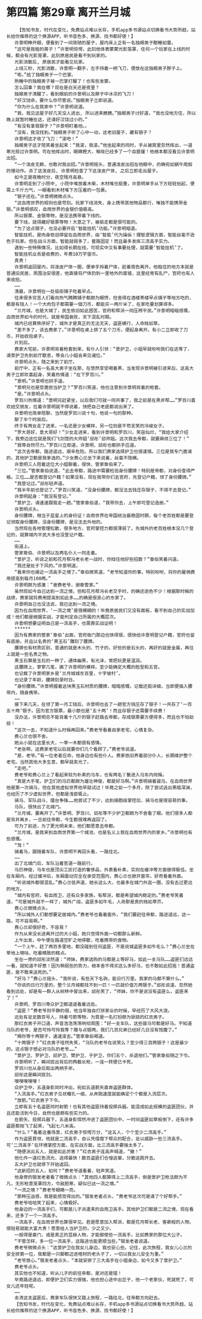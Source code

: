 # 第四篇 第29章 离开兰月城
        【告知书友，时代在变化，免费站点难以长存，手机app多书源站点切换看书大势所趋，站长给你推荐的这个换源APP，听书音色多、换源、找书都好使！】
       许景明睁开眼，便看到了一间简陋的屋子，屋内床上正有一名独眼男子酣睡如雷。
       “这可是我租的房子！”许景明惊愕，此刻他体表蒙蒙光影笼罩，任何一个玩家在上线的时候，都会有光影笼罩，此刻原居民是看不到玩家的。
       光影消散后, 原居民才能看见玩家。
       上线三秒，光影消散，许景明一翻手，左手持着一柄飞刀，便放在这独眼男子脖子上。
       “嘭。”给了独眼男子一个巴掌。
       熟睡中的独眼男子被一巴掌打醒了！也有些发蒙。
       怎么回事？我在哪？现在是白天还是夜里？
       独眼男子清醒了，看到眼前的许景明以及脖子中冰凉的飞刀！
       “好汉饶命，要什么你尽管说。”独眼男子立即说道。
       “你为什么在我家中？”许景明说道。
       “我，我见这屋子好几天没人进出, 所以进来瞧瞧。”独眼男子讨好道，“我也没地方住，所以晚上就暂时睡在这，还请好汉饶过小的。”
       “有没有拿我银子？”许景明盯着他。。
       “没有，我没找到。”独眼男子听了心中一动，这老旧屋子，藏有银子？
       许景明这才收了飞刀：“滚吧！”
       独眼男子这才陪笑着坐起来：“我滚，我滚。”他坐起来的同时，手从被窝里忽然挥出，一道寒光掠过许景明。可在他挥出时，眼睛瞪大，喉咙已经多了一个血窟窿！他根本都没看见许景明出招。
       “一个泼皮无赖，也敢对我出招。”许景明摇头，普通泼皮出招在他眼中，的确宛如蜗牛爬般的慢动作。杀了这泼皮后, 许景明检查了下这泼皮尸体, 之后立即走出屋子。
       如今正是夜晚时分，夜空残月高悬。
       许景明走到了小院中, 小院中堆放着木柴，木材堆也挺重，许景明单手从下方轻轻抬起，便需上千斤力气，一眼看到木材堆下方压着的一包裹。
       “银子还在。”许景明微微点头。
       “这血雨世界的规则也是苛刻。玩家下线消失，身上携带其他物品都行，唯独不能携带金银。”许景明感叹，血雨世界的金银价值极高。
       所以银票、金银等物，是没法携带着下线的。
       要下线，就得藏好银票等物！大意之下，被偷走都是很可能的。
       “为了这点银子，也没必要开启‘智能挂机’功能。”许景明暗道。
       智能挂机，是肉身依旧停留在血雨世界，由‘智能’代为操纵！理智逻辑方面，智能丝毫不逊色于玩家。但在战斗方面，智能就弱多了，套路固定！而且最多发挥三流高手实力。
       遇到一些特殊情况，比如得长期在线，可现实中又有事要处理，就需要‘智能挂机’了。
       智能挂机业务是收费的，年费10万宇宙币。
       真贵！
       许景明返回屋内，将泼皮尸体一圈，便单手拎着尸体，趁着夜色离开。他租住的地方本就是普通旧民居，周围治安很差，他直接将尸体扔到一里地外的废墟，这里经常有乱尸，官府也有人来收拾。
       ……
       清晨，许景明在一处临街铺子吃着早点。
       往来很多穷苦人们看向热气腾腾铺子都颇为眼馋，但舍得在酒楼茶楼早点铺子等地方吃的，都是有钱人！一个大肉包子都需要一個刀币，都能买一两斤米了，在家吃要划算得多。
       “兰月城，也是大城了，民生依旧如此困苦，官府和帮派一同压榨平民。”许景明暗暗感慨，血雨世界如今的时代，就是帝国衰败，天下混乱时期。
       城内已经算秩序好了，城外才是真正的无法无天，盗匪横行，人命贱如草。
       “差不多了，该去费家了。”许景明在桌上排了五个刀币，便起身离开。有小二立即收了刀币，开始收拾桌子。
       片刻后。
       费家大宅前，许景明背着枪套到来，有仆人引领：“景护卫，小姐早就吩咐我们在这等了，请景护卫先到前厅歇息，等会儿小姐会来见诸位。”
       许景明点头，随之来到了前厅。
       前厅中，正有一名高大男子坐在那，在悠然享受喝着茶，当发现许景明被引进来后，这高大男子立即欢喜起身，笑着热情道：“在下罗百川。”
       “景明。”许景明也拱手道。
       “景明兄也是受邀担当护卫？”罗百川笑道，他也注意到许景明背着的枪套。
       “是。”许景明点头。
       罗百川热情道：“景明兄赶紧坐，以后我们可就一同共事了，我之前是在黑斧帮……”罗百川喜欢结交朋友，拉着许景明就不停说着，快把自己老底都说出来了。
       许景明也简单陪聊，当然是罗百川说十句，他说一句的那种。
       聊了半个时辰后。
       终于有两女走了进来，一名还是少女模样，另一位则是不苟言笑的冷峻女子。
       “罗大哥好，景大哥好！”少女走进来，看到许景明和罗百川，笑容灿烂，“我给大家介绍下，我旁边这位就是我们飞剑馆的大师姐‘邱彤’邱师姐。这次我去帝都，就要麻烦三位了！”
       “我等自然尽力。”罗百川立即道，许景明、邱彤也都拱手应道。
       “这次去帝都，路途遥远，艰辛危险。所以我们费家选择护卫也很谨慎。三位是我专门邀请的，其他护卫都是我爹选的。”少女费心兰坐下来说着，丝毫不隐瞒。
       许景明三人陪着这位大小姐聊着，很快，管家章伯来了。
       “三位。”管家章伯说道，“此去帝都，路途中需要检验身份腰牌！特别是帝都，对身份查得严格。三位……是否都登记户籍？如果没有，现在我带你们去官府，先登记户籍，领了身份腰牌。”
       “我登记过。”邱彤轻声道。
       “我半年前也登记了。”罗百川笑道，“没身份腰牌，都没法去钱庄存银子，不得不去登记。”
       许景明起身：“我没有登记。”
       “景护卫，请速速跟我走一趟。”管家章伯道，“我带你去，上午即可登记造册。”
       许景明点头。
       身份腰牌，相当于蓝星上的身份证！血雨世界在帝国统治最稳固时期，每个老百姓都是要登记领取身份腰牌，没身份腰牌，是没法去外地的。
       当然现在各地管理松散，很多地方，官府掌控力都很薄弱了。先城外的老百姓根本没几个登记的，就算城内平民大多也没登记户籍。
       ……
       街道上。
       管家章伯、许景明以及两名仆人一同走着。
       “景护卫，听说之前和花月帮冯老长老一战时，你挡住他好些招数？”章伯笑着问道。
       “我还是处于下风的。”许景明道。
       “看来你也接近一流高手之境了。”章伯微笑道，“老爷知道你的事，特别吩咐，将你的雇佣费用提高到每月100两。”
       许景明颇为感激：“谢费老爷，谢章管家。”
       虽然现如今自己达到一流之境，但和花月帮冯长老交手时，的确还逊色不少！根据那时候的战绩，费家就将费用提高到如此多……的确是很良心的东家了。
       许景明自己也没法说，我已达到一流之境。
       因为在血雨世界，‘一流之境’是很模糊的！毕竟原居民们又没有面板，看不到自己的实战加成！他们都是根据实战，才能判定自己所属的大概层次。
       许景明想要证明自己是一流高手，也需靠实战证明！
       ******
       因为有费家的管家‘章伯’出面，官府衙门那边也快得很，很快给许景明登记户籍，官府也留有底册。并且以名贵的‘黑玉石’雕刻了腰牌。
       腰牌也有材质区别，普通的就是木头的、竹子的，好些的是石头的，再好的就是金属，再往上就是一些名贵之物。
       黑玉石算是玉石的一种了，通体幽黑，有光泽，常把玩更是温润。
       这腰牌上，寥寥几笔，画了许景明的模样。至少能确定大概的脸型和五官。
       也记载了许景明家乡是‘兰月城城东百里，十字坡村’。
       也记录了年龄，腰牌刻录时日。
       “身份腰牌。”许景明握着这块黑玉石材质的腰牌，暗暗感慨，记载还挺详细，当即便插入腰带内，随身携带。
       ……
       接下来几天，在领了第一月工钱后，许景明也去了一趟官方钱庄存了银子！一共存了‘一百五十两’银子。因为官方银票，最小额也是‘五十两’！而且存银子还需要手续费！
       没办法，许景明总不能背着十几斤的银子赶路去帝都，存成银票要方便得多，而且也不怕劫掠！
       “这次一去，不知道什么时候再回来。”费老爷看着自家老宅，心情复杂。
       费心兰也很不舍。
       她从小就在这里长大，一草一木都很有感情。
       “老张啊，这费家老宅以后就要你们几个看顾了。”费老爷说道。
       “是，老爷。”有一位老者应命，他身边也有些仆人。费家依旧养着部分仆人，长期维护整个老宅。当然其他大多生意，都早就卖光了。
       “走吧。”
       费老爷和费心兰上了看起来较为朴素的马车，也有两名丫鬟进入马车内伺候。
       “真是大手笔，护卫们的马匹都颇为雄壮神俊，都是好马啊。”许景明骑着骏马，在血雨世界他是第一次骑马，但在其他虚拟世界他早就试过！毕竟之前一个多月，除了尝试逃出黑暗深渊，也经历了不少虚拟世界，但都是浅尝辄止。
       骑马、军队战斗、擂台争锋……他尝试了不少，达到细胞级掌控后，骑马也是很容易的事。
       马队，很快出了北城门。
       “兰月城，要离开了。”许景明、罗百川、邱彤等不少护卫都颇为不舍看了眼。他们很多人都是背井离乡，一旦前往帝都，今生都很难再返回了。
       可为了前途，为了更光明未来，他们都愿意去帝都。
       “兰月城，是我来到血雨世界第一个城池，也是名义上我在血雨世界内的家乡。”许景明也有些感慨。
       “驾！”
       骑着马，跟随着车队，许景明不再回头看，一路往北。
       ……
       出了北城门后，车队沿着官道一路前行。
       马匹神俊，马车也是顶尖工匠打造的奢侈品，外表看朴素，实则在缓冲等方面做得极佳。坐在车厢内，经过缓冲后，车厢震动完全在承受范围内，费心兰也掀开窗帘，好奇看着外面。
       “听说城外都很混乱。”费心兰低声道，她长这么大，也最多在城门外逛一圈，没有去过更远的地方。
       “城内有官府，有血雨卫，还有众多家族，有帮派，都是希望城内稳定的。”费老爷笑着道，“可是城外就不一样了，城外广阔，盗匪多如牛毛，人命那是真的贱如草芥。
       费心兰微微点头。
       “所以城外人们都想要定居城内。”费老爷也看着窗外，“我们要赶往帝都，路途遥远，这一路，可不容易啊。”
       费心兰却很好奇，不容易？
       作为从来没长途离开过的大小姐，她只觉得外面一切都那么新鲜。
       上午出发，中午便在路道空旷之地停歇，吃着携带的食物。
       “一个上午，赶了两百多里地，都没碰到任何盗匪，不是说城盗匪多如牛毛么？”费心兰坐在草地上嘀咕，吃着精致的糕点。
       坐在一旁的邱彤淡然道：“师妹，费家选购的马都是上等好马，如此一支马队……盗匪们远远一看，就知道不好惹！因为稍弱些的势力，根本舍不得买这么多好马，也不敢如此招摇！普通盗匪，是不敢来送死的。”
       “好马？”费心兰摇头，“我听说，有些天下名驹，能日行万里。我家的马都不算什么。”
       “你说的日行万里的，整个兰月城都找不到一匹！一匹就价值万两银子。”邱彤说道，忽然她看到远处，却是有一群人从树林中冒出来，邱彤笑了，“师妹，你不是说没有盗匪么，盗匪来了！”
       许景明、罗百川等众护卫都遥遥看着远处。
       “盗匪？”费老爷则平静的很，他当年独自打拼家业的时候，早经历了大风大浪。
       远处有足足数百号人，持着弓箭等物，为首是一名打扮颇为妖娆的红衣男子。
       那红衣男子开口道，声音浩浩荡荡响彻周围：“好一支车队，这些骏马可都是好马。不知道马队的老爷，是否可怜可怜我等？赠与点银两，我们几百兄弟已经好几日没有饱腹了。”
       “赐你等十两银子，速速滚去。”管家章伯喝道。
       “十两银子？”红衣男子哑然失笑，“马队的老爷在说笑么？至少得三百两银子！这是最少的。这点银子想必对马队的老爷……”
       “景护卫、罗护卫、邱护卫、樊护卫、于护卫，你们五个，杀退他们。”管家章伯随之下令。
       许景明听了，瞬间拔出背后的两截长枪，一连一转便已卡死。
       罗百川也从身后取出两柄手斧。
       邱彤这是瞬间拔剑。
       嗖嗖嗖嗖嗖！
       众护卫中，五道身影同时冲出，宛如五道箭矢直奔盗匪群体。
       “入流高手。”红衣男子见状瞳孔一缩，从奔跑速度就能确定个个都是入流层次。
       “放箭。”红衣男子下令。
       立即有五十名盗匪同时射箭！也有其他盗匪持着投掷兵器。能混成如此规模的盗匪团伙，并且还能活到今日，自然也是颇有些实力的。
       在箭矢、投掷兵器下，五道身影悍然冲进了盗匪团伙中，一时间盗匪如草般倒下，还有许多盗匪都抛飞了起来，飞起七八米高。
       “什么？”看着这番场景，红衣男子惊愕万分，“这五人，个个至少二流高手。”
       作为盗匪首领，他就是二流高手，自认凭借麾下帮众的配合，足以威胁一些三流高手。可‘二流高手’在环境掌控方面，在实战方面，比三流高手要强太多了。
       “随便派出五人，就是如此厉害？”红衣男子连高声喊道，“撤！”
       他化作一道红色流光，逃得最快！数百盗匪们仓惶逃窜，分散逃跑开去。
       五大护卫也就停下开始返回。
       “这新招的五人，如何？”费老爷遥看着，轻声笑道。
       他身旁的银发老者看了微微点头：“其他四人都算得上二流高手，倒是景护卫枪法颇为不凡，无形枪意笼罩四方，令敌胆寒，疑似已达一流之境。”
       “一流之境？”费老爷眼睛一亮。
       “那种压迫感，我是能感觉得出的。”银发老者点头，“费老爷这次可是请了个好帮手。”
       费老爷哈哈笑了起来，心情极好。
       他身边的一流高手们，可都是儿子派遣来的血雨卫高手。其他护卫们都是二流之境，现在看来，还多了一个一流高手。
       一流高手，在血雨世界也算很罕见。若是愿意加入帮派，都是花月帮长老、客卿般的人物。很轻易就能大富大贵！愿意给人当护卫的，少之又少。
       一般得是豪门，或是真正的显赫人物，才能御使些一流高手。比如费家的那位大公子。
       “不管怎样，多一位一流高手，这路途也能更顺当些。”银发老者说道。
       费老爷微微点头：“这景护卫在我女儿身边，我也安心些。记住，此次旅程，我女儿心兰的安全排第一位，我都是一只脚都迈进棺材的老头子了，一切以我女儿安全为重。”
       “老爷放心。”银发老者点头，“本就安排了三大高手在小姐身边，如今又多了景护卫。”
       费老爷点头。
       其实他也不知道，听从儿子的前往帝都，是对还是错！
       毕竟路途遥远，即便护卫们实力很强，他也担心途中出岔子，他一个老家伙，死就死了，可女儿还年轻呢。
       ……
       击溃这支盗匪后，费家车队很快又踏上旅程，一路往北，往帝都方向赶去。
       【告知书友，时代在变化，免费站点难以长存，手机app多书源站点切换看书大势所趋，站长给你推荐的这个换源APP，听书音色多、换源、找书都好使！】